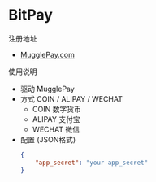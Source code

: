 
# BitPay

注册地址 
 * [MugglePay.com](https://merchants.mugglepay.com/user/register?ref=MP8E0ED1D96500)
 
使用说明
 * 驱动 MugglePay 
 * 方式 COIN / ALIPAY / WECHAT
   - COIN 数字货币
   - ALIPAY 支付宝
   - WECHAT 微信
 * 配置 (JSON格式)
    ```json
    {
        "app_secret": "your app_secret"
    }
    ```
